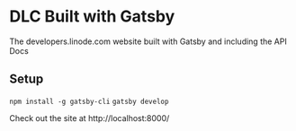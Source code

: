 # DLC Built with Gatsby

The developers.linode.com website built with Gatsby and including the API Docs

## Setup

`npm install -g gatsby-cli`
`gatsby develop`

Check out the site at http://localhost:8000/
